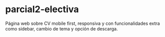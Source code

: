 # parcial2-electiva

Página web sobre CV mobile first, responsiva y con funcionalidades extra como sidebar, cambio de tema y opción de descarga.